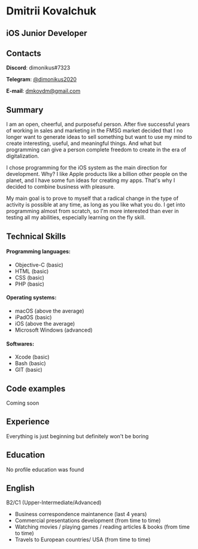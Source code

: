 # Dmitrii Kovalchuk
## iOS Junior Developer

## Contacts

**Discord**: dimonikus#7323

**Telegram**: [@dimonikus2020](https://t.me/dimonikus2020)

**E-mail**: [dmkovdm@gmail.com](mailto:dmkovdm@gmail.com)

## Summary

I am an open, cheerful, and purposeful person. After five successful years of working in sales and marketing in the FMSG market decided that I no longer want to generate ideas to sell something but want to use my mind to create interesting, useful, and meaningful things. And what but programming can give a person complete freedom to create in the era of digitalization.

I chose programming for the iOS system as the main direction for development. Why?  I like Apple products like a billion other people on the planet, and I have some fun ideas for creating my apps. That's why I decided to combine business with pleasure.

My main goal is to prove to myself that a radical change in the type of activity is possible at any time, as long as you like what you do. I get into programming almost from scratch, so I'm more interested than ever in testing all my abilities, especially learning on the fly skill.

## Technical Skills

#### Programming languages:
* Objective-C (basic)
* HTML (basic)
* CSS (basic)
* PHP (basic)

#### Operating systems:
* macOS (above the average)
* iPadOS (basic)
* iOS (above the average)
* Microsoft Windows (advanced)

#### Softwares:
* Xcode (basic)
* Bash (basic)
* GIT (basic)

## Code examples

Coming soon

## Experience

Everything is just beginning but definitely won't be boring

## Education

No profile education was found

## English

B2/C1 (Upper-Intermediate/Advanced)
* Business correspondence maintanence (last 4 years)
* Commercial presentations development (from time to time)
* Watching movies / playing games / reading articles & books (from time to time)
* Travels to European countries/ USA (from time to time)

